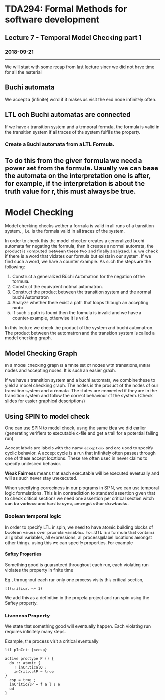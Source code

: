 # TDA294: Formal Methods for software development
## Lecture 7 - Temporal Model Checking part 1
### 2018-09-21
---
We will start with some recap from last lecture since we did not have time for all the material

## Buchi automata
We accept a (infinite) word if it makes us visit the end node infinitely often.

## LTL och Buchi automatas are connected
If we have a transition system and a temporal formula, the formula is valid in the transition system if all traces of the system fulfills the property.

### Create a Buchi automata from a LTL Formula.
To do this from the given formula we need a power set from the formula. Usually we can base the automata on the interpretation one is after, for example, if the interpretation is about the truth value for r, this must always be true.
---
# Model Checking
Model checking checks wether a formula is valid in all runs of a transition system. , i.e. is the formula valid in all traces of the system.

In order to check this the model checker creates a generalized buchi automata for negating the formula, then it creates a normal automata, the product is computed between these two and finally analyzed. I.e. we check if there is a word that violates our formula but exists in our system.
If we find such a word, we have a counter example. As such the steps are the following:

1. Construct a generalized Büchi Automatron for the negation of the formula.
2. Construct the equivalent notmal automatron.
3. Construct the product between the transition system and the normal buchi Automatron
4. Analyze whether there exist a path that loops through an accepting node
5. If such a path is found then the formula is invalid and we have a counter-example, otherwise it is valid.

In this lecture we check the product of the system and buchi automatron. The product between the automatron and the transition system is called a model checking graph.

## Model Checking Graph
In a model checking graph is a finite set of nodes with transitions, initial nodes and accepting nodes. It is such an easier graph.

If we have a transition system and a buchi automata, we combine these to yield a model checking graph. The nodes is the product of the nodes of our transition system and automata. The states are connected if they are in the transition system and follow the correct behaviour of the system. (Check slides for easier graphical descriptions)

## Using SPIN to model check
One can use SPIN to model check, using the same idea we did earlier (generating verifiers to executable c-file and get a trail for a potential failing run)

Accept labels are labels with the name ```acceptxxx``` and are used to specify cyclic behavior. A accept cycle is a run that infinitely often passes through one of these accept locations. These are often used in never claims to specify undesired behavior.

**Weak Fairness** means that each executable will be executed eventually and will as such never stay unexecuted.

When specifying correctness in our programs in SPIN, we can use temporal logic formulations. This is in contradiction to standard assertion given that to check critical sections we need one assertion per critical section witch can be verbose and hard to sync, amongst other drawbacks.

### Boolean temporal logic
In order to specify LTL in spin, we need to have atomic building blocks of boolean values over promela variables. For_BTL is a formula that contains all global variables, all expressions, all process@label locations amongst other things. using this we can specify properties. For example

#### Saftey Properties
Something good is guaranteed throughout each run, each violating run violates the property in finite time

Eg., throughout each run only one process visits this critical section,
```
[](critical <= 1)
```
We add this as a definition in the propela project and run spin using the Saftey property.

### Liveness Property
We state that something good will eventually happen. Each violating run requires infinitely many steps.

Example, the process visit a critical eventually

```
ltl pInCrit {<>csp}

active proctype P () {
  do :: atomic {
    ! inCriticalQ ;
    inCriticalP = true
}
  csp = true ;
  inCriticalP = f a l s e
  od
}


```
